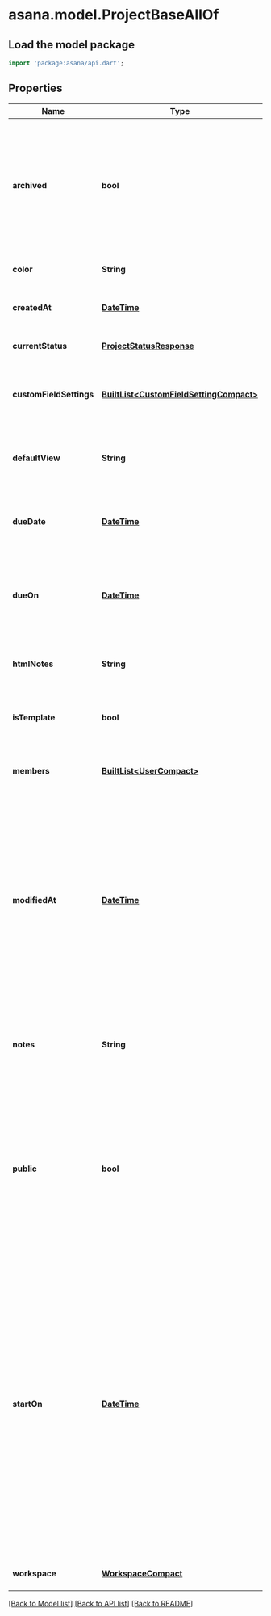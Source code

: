 # asana.model.ProjectBaseAllOf

## Load the model package
```dart
import 'package:asana/api.dart';
```

## Properties
Name | Type | Description | Notes
------------ | ------------- | ------------- | -------------
**archived** | **bool** | True if the project is archived, false if not. Archived projects do not show in the UI by default and may be treated differently for queries. | [optional] [default to null]
**color** | **String** | Color of the project. | [optional] [default to null]
**createdAt** | [**DateTime**](DateTime.md) | The time at which this resource was created. | [optional] [default to null]
**currentStatus** | [**ProjectStatusResponse**](ProjectStatusResponse.md) |  | [optional] [default to null]
**customFieldSettings** | [**BuiltList&lt;CustomFieldSettingCompact&gt;**](CustomFieldSettingCompact.md) | Array of Custom Field Settings (in compact form). | [optional] [default to const []]
**defaultView** | **String** | The default view (list, board, calendar, or timeline) of a project. | [optional] [default to null]
**dueDate** | [**DateTime**](DateTime.md) | *Deprecated: new integrations should prefer the due_on field.* | [optional] [default to null]
**dueOn** | [**DateTime**](DateTime.md) | The day on which this project is due. This takes a date with format YYYY-MM-DD. | [optional] [default to null]
**htmlNotes** | **String** | [Opt In](/docs/input-output-options). The notes of the project with formatting as HTML. | [optional] [default to null]
**isTemplate** | **bool** | [Opt In](/docs/input-output-options). Determines if the project is a template. | [optional] [default to null]
**members** | [**BuiltList&lt;UserCompact&gt;**](UserCompact.md) | Array of users who are members of this project. | [optional] [default to const []]
**modifiedAt** | [**DateTime**](DateTime.md) | The time at which this project was last modified. *Note: This does not currently reflect any changes in associations such as tasks or comments that may have been added or removed from the project.* | [optional] [default to null]
**notes** | **String** | More detailed, free-form textual information associated with the project. | [optional] [default to null]
**public** | **bool** | True if the project is public to the organization. If false, do not share this project with other users in this organization without explicitly checking to see if they have access. | [optional] [default to null]
**startOn** | [**DateTime**](DateTime.md) | The day on which work for this project begins, or null if the project has no start date. This takes a date with &#x60;YYYY-MM-DD&#x60; format. *Note: &#x60;due_on&#x60; or &#x60;due_at&#x60; must be present in the request when setting or unsetting the &#x60;start_on&#x60; parameter. Additionally, start_on and due_on cannot be the same date.* | [optional] [default to null]
**workspace** | [**WorkspaceCompact**](WorkspaceCompact.md) |  | [optional] [default to null]

[[Back to Model list]](../README.md#documentation-for-models) [[Back to API list]](../README.md#documentation-for-api-endpoints) [[Back to README]](../README.md)


